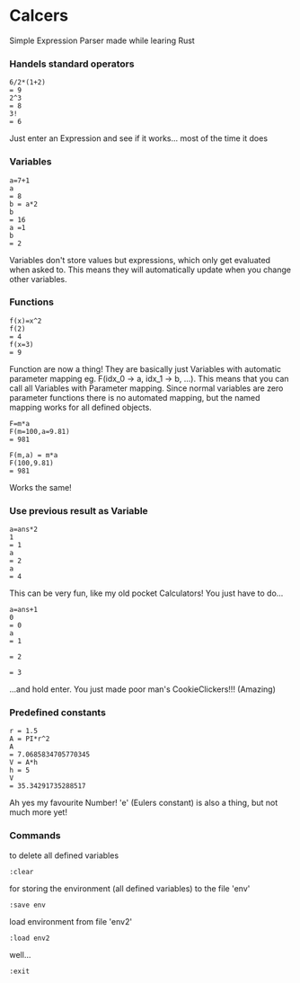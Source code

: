 # Calcers
Simple Expression Parser made while learing Rust

### Handels standard operators
```
6/2*(1+2)
= 9
2^3
= 8
3!
= 6
```
Just enter an Expression and see if it works... most of the time it does

### Variables
```
a=7+1
a
= 8
b = a*2
b
= 16
a =1
b
= 2
```
Variables don't store values but expressions, which only get evaluated when asked to.
This means they will automatically update when you change other variables.

### Functions
```
f(x)=x^2
f(2)
= 4
f(x=3)
= 9
```
Function are now a thing! They are basically just Variables with automatic parameter mapping
eg. F(idx_0 -> a, idx_1 -> b, ...). This means that you can call all Variables with Parameter mapping.
Since normal variables are zero parameter functions there is no automated mapping, but the named mapping
works for all defined objects.
```
F=m*a
F(m=100,a=9.81)
= 981

F(m,a) = m*a
F(100,9.81)
= 981
```
Works the same!

### Use previous result as Variable
```
a=ans*2
1
= 1
a
= 2
a
= 4
```
This can be very fun, like my old pocket Calculators!
You just have to do...
```
a=ans+1
0
= 0
a
= 1

= 2

= 3
```
...and hold enter.
You just made poor man's CookieClickers!!! (Amazing)

### Predefined constants
```
r = 1.5
A = PI*r^2
A
= 7.0685834705770345
V = A*h
h = 5
V
= 35.34291735288517
```
Ah yes my favourite Number! 'e' (Eulers constant) is also a thing, but not much more yet!

### Commands
to delete all defined variables
```
:clear
```
for storing the environment (all defined variables) to the file 'env'
```
:save env
```
load environment from file 'env2'
```
:load env2
```
well...
```
:exit
```

